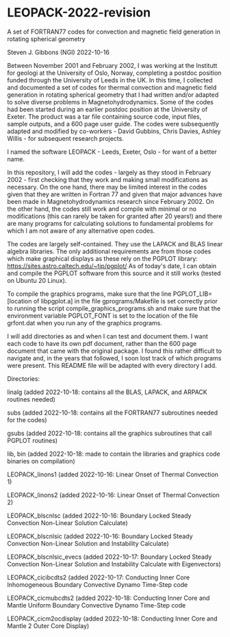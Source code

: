 # LEOPACK-2022-revision
A set of FORTRAN77 codes for convection and magnetic field generation in rotating spherical geometry

Steven J. Gibbons (NGI) 2022-10-16

Between November 2001 and February 2002, I was working at the Institutt for geologi at the
University of Oslo, Norway, completing a postdoc position funded through the University of
Leeds in the UK. In this time, I collected and documented a set of codes for thermal convection and 
magnetic field generation in rotating spherical geometry that I had written and/or adapted to
solve diverse problems in Magnetohydrodynamics. Some of the codes had been started during
an earlier postdoc position at the University of Exeter. The product was a tar file containing
source code, input files, sample outputs, and a 600 page user guide.
The codes were subsequently adapted and modified by co-workers - David Gubbins, Chris Davies, Ashley Willis -
for subsequent research projects.

I named the software LEOPACK - Leeds, Exeter, Oslo - for want of a better name.

In this repository, I will add the codes - largely as they stood in February 2002 - first checking
that they work and making small modifications as necessary. On the one hand, there may be limited 
interest in the codes given that they are written in Fortran 77 and given that major
advances have been made in Magnetohydrodynamics research since February 2002.
On the other hand, the codes still work and compile with minimal or no modifications
(this can rarely be taken for granted after 20 years!) and there are many programs
for calculating solutions to fundamental problems for which I am not aware of any
alternative open codes.

The codes are largely self-contained. 
They use the LAPACK and BLAS linear algebra libraries.
The only additional requirements are from those codes which make 
graphical displays as these rely on the PGPLOT library:
https://sites.astro.caltech.edu/~tjp/pgplot/
As of today's date, I can obtain and compile the PGPLOT software from this source
and it still works (tested on Ubuntu 20 Linux).

To compile the graphics programs, make sure that the line
PGPLOT_LIB= [location of libpgplot.a]
in the file gprograms/Makefile
is set correctly prior to running the script
compile_graphics_programs.sh
and make sure that the environment variable PGPLOT_FONT is set to the location
of the file grfont.dat when you run any of the graphics programs.

I will add directories as and when I can test and document them.
I want each code to have its own pdf document, rather than the 600 page document
that came with the original package. I found this rather difficult to navigate
and, in the years that followed, I soon lost track of which programs were present.
This README file will be adapted with every directory I add.

Directories:

linalg (added 2022-10-18: contains all the BLAS, LAPACK, and ARPACK routines needed)

subs (added 2022-10-18: contains all the FORTRAN77 subroutines needed for the codes)

gsubs (added 2022-10-18: contains all the graphics subroutines that call PGPLOT routines)

lib, bin (added 2022-10-18: made to contain the libraries and graphics code binaries on compilation)

LEOPACK_linons1 (added 2022-10-16: Linear Onset of Thermal Convection 1)

LEOPACK_linons2 (added 2022-10-16: Linear Onset of Thermal Convection 2)

LEOPACK_blscnlsc (added 2022-10-16: Boundary Locked Steady Convection Non-Linear Solution Calculate)

LEOPACK_blscnlsic (added 2022-10-16: Boundary Locked Steady Convection Non-Linear Solution and Instability Calculate)

LEOPACK_blscnlsic_evecs (added 2022-10-17: Boundary Locked Steady Convection Non-Linear Solution and Instability Calculate with Eigenvectors)

LEOPACK_cicibcdts2 (added 2022-10-17: Conducting Inner Core Inhomogeneous Boundary Convective Dynamo Time-Step code

LEOPACK_cicmubcdts2 (added 2022-10-18: Conducting Inner Core and Mantle Uniform Boundary Convective Dynamo Time-Step code

LEOPACK_cicm2ocdisplay (added 2022-10-18: Conducting Inner Core and Mantle 2 Outer Core Display)


